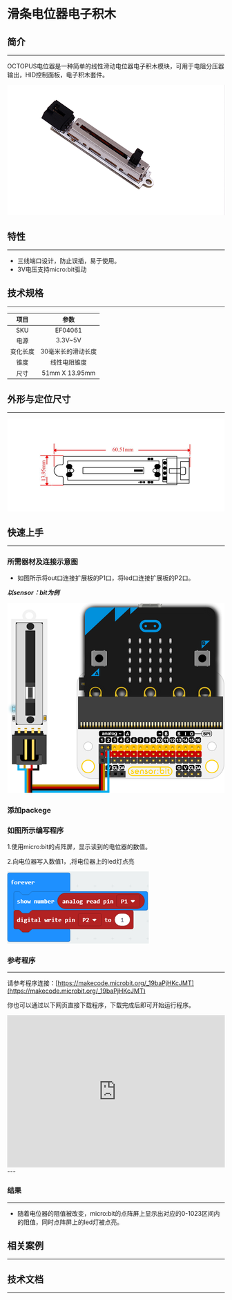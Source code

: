 # 滑条电位器电子积木

## 简介
---
OCTOPUS电位器是一种简单的线性滑动电位器电子积木模块，可用于电阻分压器输出，HID控制面板，电子积木套件。

 ![](./images/zB1We7i.jpg)

## 特性
---
- 三线端口设计，防止误插，易于使用。
- 3V电压支持micro:bit驱动

## 技术规格
---
项目 | 参数 
:-: | :-: 
SKU|EF04061
电源|3.3V~5V
变化长度|30毫米长的滑动长度
锥度|线性电阻锥度
尺寸|51mm X 13.95mm

## 外形与定位尺寸
---

 ![](./images/dLwyWxY.jpg)

## 快速上手
---

### 所需器材及连接示意图
- 如图所示将out口连接扩展板的P1口，将led口连接扩展板的P2口。

***以sensor：bit为例***

 ![](./images/ikkyw8U.png)

### 添加packege

### 如图所示编写程序
1.使用micro:bit的点阵屏，显示读到的电位器的数值。

2.向电位器写入数值1，,将电位器上的led灯点亮

 ![](./images/Q7yiG9T.png)

### 参考程序
---
请参考程序连接：[https://makecode.microbit.org/_19baPjHKcJMT](https://makecode.microbit.org/_19baPjHKcJMT)

你也可以通过以下网页直接下载程序，下载完成后即可开始运行程序。

<div style="position:relative;height:0;padding-bottom:70%;overflow:hidden;"><iframe style="position:absolute;top:0;left:0;width:100%;height:100%;" src="https://makecode.microbit.org/#pub:_19baPjHKcJMT" frameborder="0" sandbox="allow-popups allow-forms allow-scripts allow-same-origin"></iframe></div>  
---

### 结果
---
- 随着电位器的阻值被改变，micro:bit的点阵屏上显示出对应的0-1023区间内的阻值，同时点阵屏上的led灯被点亮。

## 相关案例
---

## 技术文档
---
